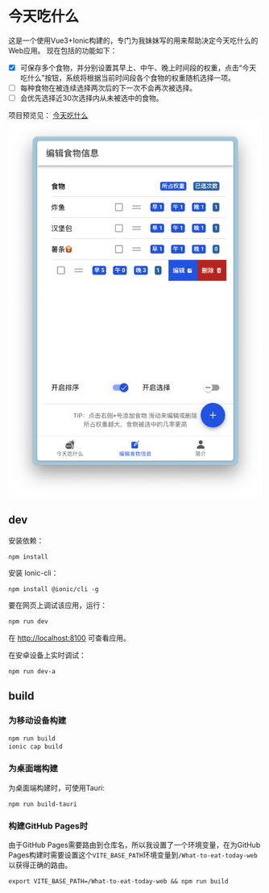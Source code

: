 # 今天吃什么
这是一个使用Vue3+Ionic构建的，专门为我妹妹写的用来帮助决定今天吃什么的Web应用。
现在包括的功能如下：
- [x]  可保存多个食物，并分别设置其早上、中午、晚上时间段的权重，点击“今天吃什么”按钮，系统将根据当前时间段各个食物的权重随机选择一项。
- [ ] 每种食物在被连续选择两次后的下一次不会再次被选择。
- [ ] 会优先选择近30次选择内从未被选中的食物。

项目预览见：
[今天吃什么](https://amagicpear.github.io/What-to-eat-today-web/)
![示意图](./readme-assets/截屏2024-10-27%2014.33.30.png)

## dev
安装依赖：
```
npm install
```
安装 Ionic-cli：
```
npm install @ionic/cli -g
```
要在网页上调试该应用，运行：
```zsh
npm run dev
```
在 [http://localhost:8100](http://localhost:8100) 可查看应用。  

在安卓设备上实时调试：
```
npm run dev-a
```
## build
### 为移动设备构建
```
npm run build
ionic cap build
```
### 为桌面端构建
为桌面端构建时，可使用Tauri:
```
npm run build-tauri
```
### 构建GitHub Pages时
由于GitHub Pages需要路由到仓库名，所以我设置了一个环境变量，在为GitHub Pages构建时需要设置这个`VITE_BASE_PATH`环境变量到`/What-to-eat-today-web`以获得正确的路由。
```
export VITE_BASE_PATH=/What-to-eat-today-web && npm run build
```